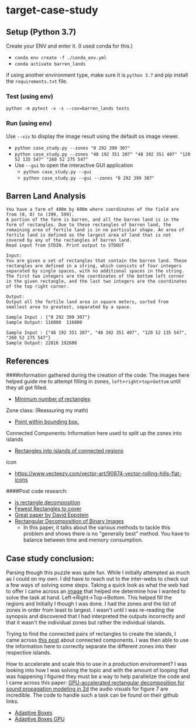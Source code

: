 # target-case-study

## Setup (Python 3.7)
Create your ENV and enter it. (I used conda for this.)
- `conda env create -f ./conda_env.yml`
- `conda activate barren_lands`

if using another environment type, make sure it is `python 3.7` and pip install 
the `requirements.txt` file.

### Test (using env)
`python -m pytest -v -s --cov=barren_lands tests`


### Run (using env)
Use `--vis` to display the image result using the default os image viewer.
- `python case_study.py --zones "0 292 399 307"`
- `python case_study.py --zones "48 192 351 207" "48 392 351 407" "120 52 135 547" "260 52 275 547"`
- Use `--gui` to open the interactive GUI application
  - `python case_study.py --gui`
  - `python case_study.py --gui --zones "0 292 399 307"`

## Barren Land Analysis
```text
You have a farm of 400m by 600m where coordinates of the field are from (0, 0) to (399, 599). 
A portion of the farm is barren, and all the barren land is in the form of rectangles. Due to these rectangles of barren land, the remaining area of fertile land is in no particular shape. An area of fertile land is defined as the largest area of land that is not covered by any of the rectangles of barren land. 
Read input from STDIN. Print output to STDOUT 

Input:
You are given a set of rectangles that contain the barren land. These rectangles are defined in a string, which consists of four integers separated by single spaces, with no additional spaces in the string. The first two integers are the coordinates of the bottom left corner in the given rectangle, and the last two integers are the coordinates of the top right corner. 

Output:
Output all the fertile land area in square meters, sorted from smallest area to greatest, separated by a space. 

Sample Input : {"0 292 399 307"}
Sample Output: 116800  116800

Sample Input : {"48 192 351 207", "48 392 351 407", "120 52 135 547", "260 52 275 547"} 
Sample Output: 22816 192608
```

## References
####information gathered during the creation of the code:
The images here helped guide me to attempt filling in zones, `left`>`right`>`top`>`bottom` until they all got filled.
- [Minimum number of rectangles](https://stackoverflow.com/questions/20220215/minimum-number-of-rectangles-in-shape-made-from-rectangles)

Zone class: (Reassuring my math)
- [Point within bounding box.](https://stackoverflow.com/questions/18295825/determine-if-point-is-within-bounding-box)

Connected Components: Information here used to split up the zones into islands
- [Rectangles into islands of connected regions](https://stackoverflow.com/questions/2254697/how-can-i-group-an-array-of-rectangles-into-islands-of-connected-regions)

icon
- https://www.vecteezy.com/vector-art/90874-vector-rolling-hills-flat-icons


####Post code research:
- [js rectangle decomposition](https://github.com/mikolalysenko/rectangle-decomposition)
- [Fewest Rectangles to cover](https://stackoverflow.com/questions/5919298/algorithm-for-finding-the-fewest-rectangles-to-cover-a-set-of-rectangles-without)
- [Great paper by David Eppstein](https://arxiv.org/pdf/0908.3916v1.pdf)
- [Rectangular Decomposition of Binary Images](http://library.utia.cas.cz/separaty/2012/ZOI/suk-rectangular%20decomposition%20of%20binary%20images.pdf)
  - In this paper, it talks about the various methods to tackle this problem and shows there is no "generally best" method. You have to balance between time and memory consumption.
  
 ## Case study conclusion:
 Parsing though this puzzle was quite fun. While I initially attempted as much as I could on my own.
 I did have to reach out to the inter-webs to check out a few ways of solving some steps. Taking a
 quick look as what the web had to offer I came across an [image](https://i.stack.imgur.com/ay5pt.png)
 that helped me determine how I wanted to solve the task at hand. Left->Right->Top->Bottom. This
 helped fill the regions and Initially I though I was done. I had the zones and the list of zones in
 order from least to largest. I wasn't until I was re-reading the synopsis and discovered that I had
 interpreted the outputs incorrectly and that it wasn't the individual zones but rather the 
 individual islands. 
 
 Trying to find the connected pairs of rectangles to create the islands, I came across 
 [this post](https://stackoverflow.com/questions/2254697/how-can-i-group-an-array-of-rectangles-into-islands-of-connected-regions)
 about connected components. I was then able to use the information here to correctly separate the
 different zones into their respective islands. 
 
 How to accelerate and scale this to use in a production environment? I was looking into how I was
 solving the topic and with the amount of looping that was happening I figured they must be a way
 to help parallelize the code and I came across this paper: [GPU-accelerated rectangular 
 decomposition for sound propagation modeling in 2d](https://www.researchgate.net/publication/335740556_GPU-accelerated_rectangular_decomposition_for_sound_propagation_modeling_in_2D)
 the audio visuals for figure 7 are incredible. The code to handle such a task can be found on their
 github links.
 - [Adaptive Boxes](https://github.com/jnfran92/adaptive-boxes)
 - [Adaptive Boxes GPU](https://github.com/jnfran92/adaptive-boxes-gpu)
